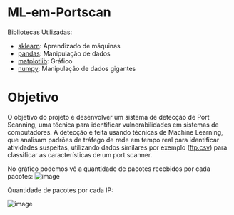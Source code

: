 # ML-em-Portscan

Bibliotecas Utilizadas:

* [sklearn](https://scikit-learn.org/stable/): Aprendizado de máquinas
* [pandas](https://pandas.pydata.org/docs/): Manipulação de dados
* [matplotlib](https://matplotlib.org/stable/index.html): Gráfico
* [numpy](https://numpy.org/doc/stable/): Manipulação de dados gigantes

# Objetivo
O objetivo do projeto é desenvolver um sistema de detecção de Port Scanning, uma técnica para identificar vulnerabilidades em sistemas de computadores. A detecção é feita usando técnicas de Machine Learning, que analisam padrões de tráfego de rede em tempo real para identificar atividades suspeitas, utilizando dados similares por exemplo ([ftp.csv](https://github.com/okuma1/ML-em-Portscan/blob/main/ftp.csv)) para classificar as características de um port scanner.

No gráfico podemos vê a quantidade de pacotes recebidos por cada pacotes:
![image](https://github.com/okuma1/ML-em-Portscan/assets/92878748/e3fda3ca-be88-4777-b03a-9f6bd67c0113)


Quantidade de pacotes por cada IP:

![image](https://github.com/okuma1/ML-em-Portscan/assets/92878748/126a56f6-8487-49f5-9004-f8c2ac77bdff)
